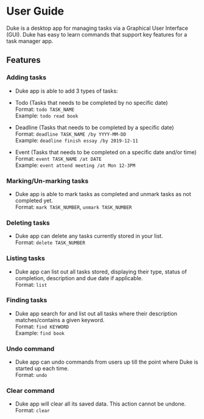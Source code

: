 # User Guide

Duke is a desktop app for managing tasks via a 
Graphical User Interface (GUI). Duke has easy to learn commands
that support key features for a task manager app. 

## Features 

### Adding tasks
* Duke app is able to add 3 types of tasks:


* Todo (Tasks that needs to be completed by no specific date)\
   Format: `todo TASK_NAME`\
   Example: `todo read book`


* Deadline (Tasks that needs to be completed by a specific date)\
   Format: `deadline TASK_NAME /by YYYY-MM-DD`\
   Example: `deadline finish essay /by 2019-12-11`


* Event (Tasks that needs to be completed on a specific date and/or time)\
   Format: `event TASK_NAME /at DATE`\
   Example: `event attend meeting /at Mon 12-3PM`
 
 
### Marking/Un-marking tasks
* Duke app is able to mark tasks as completed and unmark tasks as not completed yet.\
Format: `mark TASK_NUMBER`, `unmark TASK_NUMBER`

### Deleting tasks
* Duke app can delete any tasks currently stored in your list.\
Format: `delete TASK_NUMBER`

### Listing tasks
* Duke app can list out all tasks stored, displaying their type, status of completion, description and due date if 
applicable.\
Format: `list`

### Finding tasks
* Duke app search for and list out all tasks where their description matches/contains a given keyword.\
Format: `find KEYWORD`\
Example: `find book`

### Undo command
* Duke app can undo commands from users up till the point where Duke is 
started up each time.\
Format: `undo`

### Clear command
* Duke app will clear all its saved data. This action cannot be undone.\
Format: `clear`


